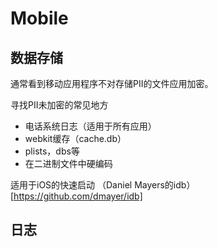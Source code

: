 # Mobile
## 数据存储

通常看到移动应用程序不对存储PII的文件应用加密。

寻找PII未加密的常见地方
- 电话系统日志（适用于所有应用）
-  webkit缓存（cache.db）
-  plists，dbs等
- 在二进制文件中硬编码

适用于iOS的快速启动
（Daniel Mayers的idb）[https://github.com/dmayer/idb]


## 日志
